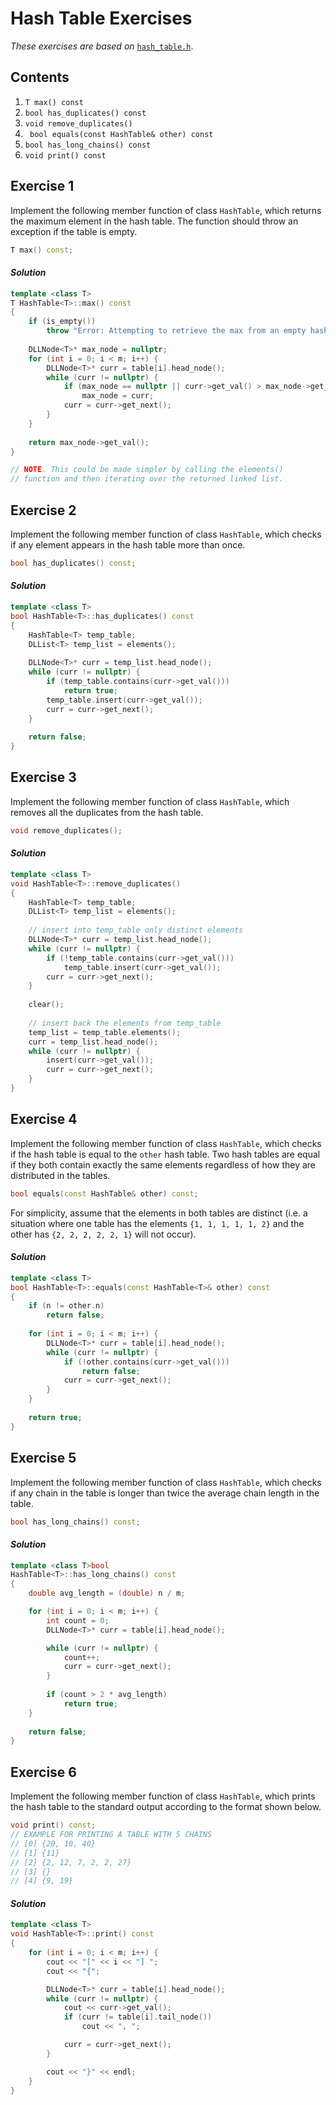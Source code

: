 Hash Table Exercises
=====================

*These exercises are based on* [`hash_table.h`](../code/hash_table.h).

## Contents

1. `T max() const`  
2. `bool has_duplicates() const`
3. `void remove_duplicates()`
4. ` bool equals(const HashTable& other) const` 
5. `bool has_long_chains() const`
6. `void print() const`



Exercise 1
----------

Implement the following member function of class `HashTable`, which returns the maximum element in the hash table. The function should throw an exception if the table is empty.

```cpp
T max() const;
```

#### *Solution*

```cpp
template <class T>
T HashTable<T>::max() const 
{
    if (is_empty())
        throw "Error: Attempting to retrieve the max from an empty hash table."
  
    DLLNode<T>* max_node = nullptr;
    for (int i = 0; i < m; i++) {
        DLLNode<T>* curr = table[i].head_node();
        while (curr != nullptr) {
            if (max_node == nullptr || curr->get_val() > max_node->get_val())
                max_node = curr;
            curr = curr->get_next();
        }
    }
  
    return max_node->get_val();
}

// NOTE. This could be made simpler by calling the elements() 
// function and then iterating over the returned linked list.
```



Exercise 2
----------

Implement the following member function of class `HashTable`, which checks if any element appears in the hash table more than once.

```cpp
bool has_duplicates() const;
```

#### *Solution*

```cpp
template <class T>
bool HashTable<T>::has_duplicates() const
{
    HashTable<T> temp_table;
    DLList<T> temp_list = elements();
  
    DLLNode<T>* curr = temp_list.head_node();
    while (curr != nullptr) {
        if (temp_table.contains(curr->get_val()))
            return true;
        temp_table.insert(curr->get_val());
        curr = curr->get_next();
    }
  
    return false;
}
```



Exercise 3
----------

Implement the following member function of class `HashTable`, which removes all the duplicates from the hash table.

```cpp
void remove_duplicates();
```

#### *Solution*

```cpp
template <class T>
void HashTable<T>::remove_duplicates()
{
    HashTable<T> temp_table;
    DLList<T> temp_list = elements();
  
    // insert into temp_table only distinct elements
    DLLNode<T>* curr = temp_list.head_node();
    while (curr != nullptr) {
        if (!temp_table.contains(curr->get_val()))
            temp_table.insert(curr->get_val());
        curr = curr->get_next();
    }
  
    clear();
  
    // insert back the elements from temp_table
    temp_list = temp_table.elements();
    curr = temp_list.head_node(); 
    while (curr != nullptr) {
        insert(curr->get_val());
        curr = curr->get_next();
    }
}
```



Exercise 4
----------

Implement the following member function of class `HashTable`, which checks if the hash table is equal to the `other` hash table. Two hash tables are equal if they both contain exactly the same elements regardless of how they are distributed in the tables.

```cpp
bool equals(const HashTable& other) const;
```

For simplicity, assume that the elements in both tables are distinct (i.e. a situation where one table has the elements `{1, 1, 1, 1, 1, 2}` and the other has `{2, 2, 2, 2, 2, 1}` will not occur).

#### *Solution*

```cpp
template <class T>
bool HashTable<T>::equals(const HashTable<T>& other) const
{
    if (n != other.n)
        return false;
  
    for (int i = 0; i < m; i++) {
        DLLNode<T>* curr = table[i].head_node();
        while (curr != nullptr) {
            if (!other.contains(curr->get_val()))
                return false;
            curr = curr->get_next();
        }
    }
  
    return true;
}
```



Exercise 5
----------

Implement the following member function of class `HashTable`, which checks if any chain in the table is longer than twice the average chain length in the table.

```cpp
bool has_long_chains() const;
```

#### *Solution*

```cpp
template <class T>bool 
HashTable<T>::has_long_chains() const
{  
    double avg_length = (double) n / m;

    for (int i = 0; i < m; i++) {
        int count = 0;
        DLLNode<T>* curr = table[i].head_node();

        while (curr != nullptr) {
            count++;
            curr = curr->get_next();
        }
        
        if (count > 2 * avg_length)
            return true;
    }
    
    return false;
}
```



Exercise 6
----------

Implement the following member function of class `HashTable`, which prints the hash table to the standard output according to the format shown below.

```cpp
void print() const;
// EXAMPLE FOR PRINTING A TABLE WITH 5 CHAINS
// [0] {20, 10, 40}
// [1] {11}
// [2] {2, 12, 7, 2, 2, 27}
// [3] {}
// [4] {9, 19}
```

#### *Solution*

```cpp
template <class T>
void HashTable<T>::print() const
{ 
    for (int i = 0; i < m; i++) {
        cout << "[" << i << "] ";
        cout << "{";

        DLLNode<T>* curr = table[i].head_node();
        while (curr != nullptr) {
            cout << curr->get_val();
            if (curr != table[i].tail_node())
                cout << ", ";      

            curr = curr->get_next();
        }

        cout << "}" << endl;
    }
}
```
